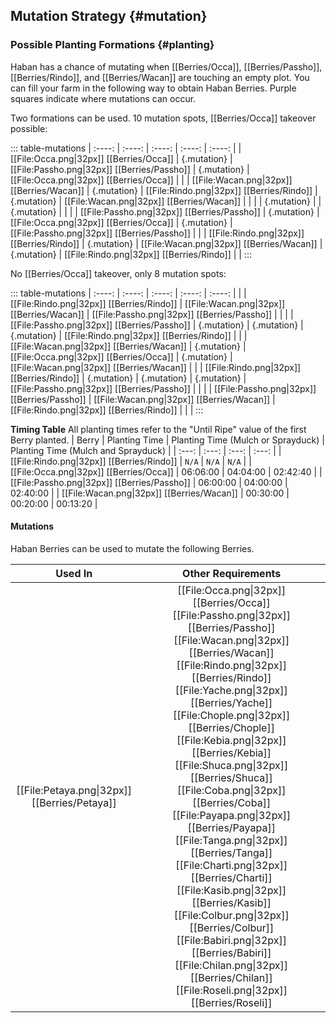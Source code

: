 ## Mutation Strategy {#mutation}

### Possible Planting Formations {#planting}

Haban has a chance of mutating when [[Berries/Occa]], [[Berries/Passho]], [[Berries/Rindo]], and [[Berries/Wacan]] are touching an empty plot. You can fill your farm in the following way to obtain Haban Berries. Purple squares indicate where mutations can occur.

Two formations can be used. 10 mutation spots, [[Berries/Occa]] takeover possible:

::: table-mutations
| :----: | :----: | :----: | :----: | :----: |
| [[File:Occa.png\|32px]] [[Berries/Occa]] | {.mutation} | [[File:Passho.png\|32px]] [[Berries/Passho]] | {.mutation} | [[File:Occa.png\|32px]] [[Berries/Occa]] | |
| [[File:Wacan.png\|32px]] [[Berries/Wacan]] | {.mutation} | [[File:Rindo.png\|32px]] [[Berries/Rindo]] | {.mutation} | [[File:Wacan.png\|32px]] [[Berries/Wacan]] | |
| | {.mutation} | | {.mutation} | | |
| [[File:Passho.png\|32px]] [[Berries/Passho]] | {.mutation} | [[File:Occa.png\|32px]] [[Berries/Occa]] | {.mutation} | [[File:Passho.png\|32px]] [[Berries/Passho]] | |
| [[File:Rindo.png\|32px]] [[Berries/Rindo]] | {.mutation} | [[File:Wacan.png\|32px]] [[Berries/Wacan]] | {.mutation} | [[File:Rindo.png\|32px]] [[Berries/Rindo]] | |
:::

No [[Berries/Occa]] takeover, only 8 mutation spots:

::: table-mutations
| :----: | :----: | :----: | :----: | :----: |
| | [[File:Rindo.png\|32px]] [[Berries/Rindo]] | [[File:Wacan.png\|32px]] [[Berries/Wacan]] | [[File:Passho.png\|32px]] [[Berries/Passho]] | | |
| [[File:Passho.png\|32px]] [[Berries/Passho]] | {.mutation} | {.mutation} | {.mutation} | [[File:Rindo.png\|32px]] [[Berries/Rindo]] | |
| [[File:Wacan.png\|32px]] [[Berries/Wacan]] | {.mutation} | [[File:Occa.png\|32px]] [[Berries/Occa]]  | {.mutation} | [[File:Wacan.png\|32px]] [[Berries/Wacan]] | |
| [[File:Rindo.png\|32px]] [[Berries/Rindo]] | {.mutation} | {.mutation} | {.mutation} | [[File:Passho.png\|32px]] [[Berries/Passho]] | |
|  | [[File:Passho.png\|32px]] [[Berries/Passho]] | [[File:Wacan.png\|32px]] [[Berries/Wacan]] | [[File:Rindo.png\|32px]] [[Berries/Rindo]] | | |
:::

**Timing Table**
All planting times refer to the "Until Ripe" value of the first Berry planted.
| Berry                                         | Planting Time | Planting Time (Mulch or Sprayduck)    | Planting Time (Mulch and Sprayduck)   |
| :---:                                         | :---:         | :---:                                 | :---:                                 |
| [[File:Rindo.png\|32px]] [[Berries/Rindo]]    | `N/A`         | `N/A`                                 | `N/A`                                 |
| [[File:Occa.png\|32px]] [[Berries/Occa]]      | 06:06:00      | 04:04:00                              | 02:42:40                              |
| [[File:Passho.png\|32px]] [[Berries/Passho]]  | 06:00:00      | 04:00:00                              | 02:40:00                              |
| [[File:Wacan.png\|32px]] [[Berries/Wacan]]    | 00:30:00      | 00:20:00                              | 00:13:20                              |

#### Mutations
Haban Berries can be used to mutate the following Berries.

| Used In                                       | Other Requirements |
| :---:                                         | :---: |
| [[File:Petaya.png\|32px]] [[Berries/Petaya]]  | [[File:Occa.png\|32px]] [[Berries/Occa]] [[File:Passho.png\|32px]] [[Berries/Passho]] [[File:Wacan.png\|32px]] [[Berries/Wacan]] [[File:Rindo.png\|32px]] [[Berries/Rindo]] [[File:Yache.png\|32px]] [[Berries/Yache]] [[File:Chople.png\|32px]] [[Berries/Chople]] [[File:Kebia.png\|32px]] [[Berries/Kebia]] [[File:Shuca.png\|32px]] [[Berries/Shuca]] [[File:Coba.png\|32px]] [[Berries/Coba]] [[File:Payapa.png\|32px]] [[Berries/Payapa]] [[File:Tanga.png\|32px]] [[Berries/Tanga]] [[File:Charti.png\|32px]] [[Berries/Charti]] [[File:Kasib.png\|32px]] [[Berries/Kasib]] [[File:Colbur.png\|32px]] [[Berries/Colbur]] [[File:Babiri.png\|32px]] [[Berries/Babiri]] [[File:Chilan.png\|32px]] [[Berries/Chilan]] [[File:Roseli.png\|32px]] [[Berries/Roseli]] |